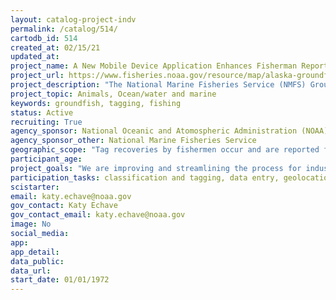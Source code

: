 ```yaml
---
layout: catalog-project-indv
permalink: /catalog/514/
cartodb_id: 514
created_at: 02/15/21
updated_at: 
project_name: A New Mobile Device Application Enhances Fisherman Reporting of Alaska Groundfish Tag Recovery
project_url: https://www.fisheries.noaa.gov/resource/map/alaska-groundfish-tagging-map
project_description: "The National Marine Fisheries Service (NMFS) Groundfish Tag Program of the Alaska Fisheries Science Center (AFSC) has released over 430,000 tagged groundfish in Alaska and West Coast waters since 1972. Tag reporting by industry is the primary means of data recovery and to date, nearly 40,000 tags have been returned by the fishing industry. It is one of the longest active tagging programs in the nation and is an example of successful cooperative research between researchers and industry, and citizen science to recover this valuable data. These tagging data are incredibly valuable and have been used to examine movement patterns, evaluate areal apportionment strategies of annual catch quota, validate ageing methods, examine growth, and have resulted in numerous scientific and management publications."  
project_topic: Animals, Ocean/water and marine
keywords: groundfish, tagging, fishing
status: Active  
recruiting: True  
agency_sponsor: National Oceanic and Atomospheric Administration (NOAA)
agency_sponsor_other: National Marine Fisheries Service
geographic_scope: "Tag recoveries by fishermen occur and are reported from all federal fishery locations in Alaska, as well as internationally (Japan, Russia, Canada and Mexico)."
participant_age: 
project_goals: "We are improving and streamlining the process for industry to report data by developing a tag recovery reporting application (app) for mobile devices. A mobile app would simplify the process for fishermen when returning recovered tags and presumably could improve reporting rates and provide more tag data." 
participation_tasks: classification and tagging, data entry, geolocation, identification, measurement, observation, site selection and/or description, sepecimen/sample collection
scistarter: 
email: katy.echave@noaa.gov
gov_contact: Katy Echave
gov_contact_email: katy.echave@noaa.gov
image: No
social_media: 
app: 
app_detail: 
data_public: 
data_url: 
start_date: 01/01/1972  
---
```

